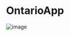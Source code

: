 # OntarioApp

![image](https://user-images.githubusercontent.com/72450527/228553129-ee997858-abab-4381-9645-d107455cb50a.png)
